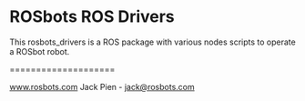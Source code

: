 ROSbots ROS Drivers
====================

This rosbots_drivers is a ROS package with various nodes scripts to operate a ROSbot robot.

====================

www.rosbots.com
Jack Pien - jack@rosbots.com